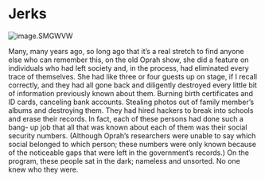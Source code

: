 # Jerks

![image.SMGWVW](https://github.com/bookworm/whysbook.md/raw/master/assets/images/image.SMGWVW.png "SMGWVW")

Many, many years ago, so long ago that it’s a real stretch to find anyone else who can remember
this, on the old Oprah show, she did a feature on individuals who had left society and, in the
process, had eliminated every trace of themselves. She had like three or four guests up on stage, if
I recall correctly, and they had all gone back and diligently destroyed every little bit of
information previously known about them. Burning birth certificates and ID cards, canceling bank
accounts. Stealing photos out of family member’s albums and destroying them. They had hired hackers
to break into schools and erase their records. In fact, each of these persons had done such a bang-
up job that all that was known about each of them was their social security numbers. (Although
Oprah’s researchers were unable to say which social belonged to which person; these numbers were
only known because of the noticeable gaps that were left in the government’s records.) On the
program, these people sat in the dark; nameless and unsorted. No one knew who they were.
